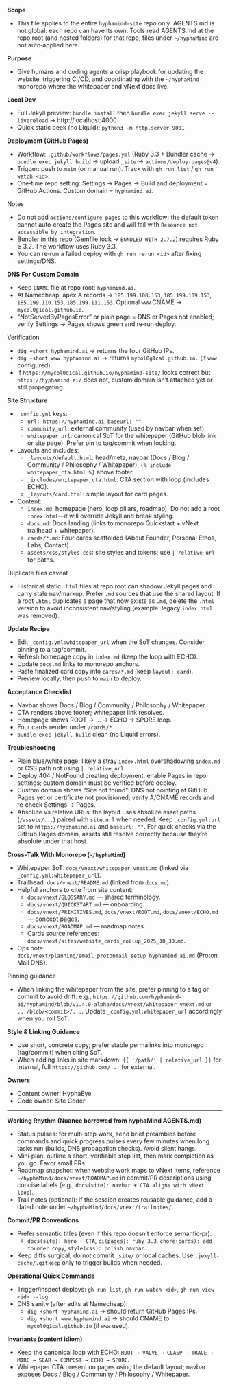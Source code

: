 **Scope**
- This file applies to the entire `hyphamind-site` repo only. AGENTS.md is not global: each repo can have its own. Tools read AGENTS.md at the repo root (and nested folders) for that repo; files under `~/hyphaMind` are not auto‑applied here.

**Purpose**
- Give humans and coding agents a crisp playbook for updating the website, triggering CI/CD, and coordinating with the `~/hyphaMind` monorepo where the whitepaper and vNext docs live.

**Local Dev**
- Full Jekyll preview: `bundle install` then `bundle exec jekyll serve --livereload` → http://localhost:4000
- Quick static peek (no Liquid): `python3 -m http.server 9001`

**Deployment (GitHub Pages)**
- Workflow: `.github/workflows/pages.yml` (Ruby 3.3 + Bundler cache → `bundle exec jekyll build` → upload `_site` → `actions/deploy-pages@v4`).
- Trigger: push to `main` (or manual run). Track with `gh run list` / `gh run watch <id>`.
- One‑time repo setting: Settings → Pages → Build and deployment = GitHub Actions. Custom domain = `hyphamind.ai`.

Notes
- Do not add `actions/configure-pages` to this workflow; the default token cannot auto‑create the Pages site and will fail with `Resource not accessible by integration`.
- Bundler in this repo (Gemfile.lock → `BUNDLED WITH 2.7.2`) requires Ruby ≥ 3.2. The workflow uses Ruby 3.3.
- You can re‑run a failed deploy with `gh run rerun <id>` after fixing settings/DNS.

**DNS For Custom Domain**
- Keep `CNAME` file at repo root: `hyphamind.ai`.
- At Namecheap, apex A records → `185.199.108.153`, `185.199.109.153`, `185.199.110.153`, `185.199.111.153`. Optional `www` CNAME → `mycol0g1cal.github.io`.
- “NotServedByPagesError” or plain page = DNS or Pages not enabled; verify Settings → Pages shows green and re‑run deploy.

Verification
- `dig +short hyphamind.ai` → returns the four GitHub IPs.
- `dig +short www.hyphamind.ai` → returns `mycol0g1cal.github.io.` (if `www` configured).
- If `https://mycol0g1cal.github.io/hyphamind-site/` looks correct but `https://hyphamind.ai/` does not, custom domain isn’t attached yet or still propagating.

**Site Structure**
- `_config.yml` keys:
  - `url: https://hyphamind.ai`, `baseurl: ""`.
  - `community_url`: external community (used by navbar when set).
  - `whitepaper_url`: canonical SoT for the whitepaper (GitHub blob link or site page). Prefer pin to tag/commit when locking.
- Layouts and includes:
  - `_layouts/default.html`: head/meta, navbar (Docs / Blog / Community / Philosophy / Whitepaper), `{% include whitepaper_cta.html %}` above footer.
  - `_includes/whitepaper_cta.html`: CTA section with loop (includes ECHO).
  - `_layouts/card.html`: simple layout for card pages.
- Content:
  - `index.md`: homepage (hero, loop pillars, roadmap). Do not add a root `index.html`—it will override Jekyll and break styling.
  - `docs.md`: Docs landing (links to monorepo Quickstart + vNext trailhead + whitepaper).
  - `cards/*.md`: Four cards scaffolded (About Founder, Personal Ethos, Labs, Contact).
  - `assets/css/styles.css`: site styles and tokens; use `| relative_url` for paths.

Duplicate files caveat
- Historical static `.html` files at repo root can shadow Jekyll pages and carry stale nav/markup. Prefer `.md` sources that use the shared layout. If a root `.html` duplicates a page that now exists as `.md`, delete the `.html` version to avoid inconsistent nav/styling (example: legacy `index.html` was removed).

**Update Recipe**
- Edit `_config.yml:whitepaper_url` when the SoT changes. Consider pinning to a tag/commit.
- Refresh homepage copy in `index.md` (keep the loop with ECHO).
- Update `docs.md` links to monorepo anchors.
- Paste finalized card copy into `cards/*.md` (keep `layout: card`).
- Preview locally, then push to `main` to deploy.

**Acceptance Checklist**
- Navbar shows Docs / Blog / Community / Philosophy / Whitepaper.
- CTA renders above footer; whitepaper link resolves.
- Homepage shows ROOT → … → ECHO → SPORE loop.
- Four cards render under `/cards/*`.
- `bundle exec jekyll build` clean (no Liquid errors).

**Troubleshooting**
- Plain blue/white page: likely a stray `index.html` overshadowing `index.md` or CSS path not using `| relative_url`.
- Deploy 404 / NotFound creating deployment: enable Pages in repo settings; custom domain must be verified before deploy.
- Custom domain shows “Site not found”: DNS not pointing at GitHub Pages yet or certificate not provisioned; verify A/CNAME records and re‑check Settings → Pages.
- Absolute vs relative URLs: the layout uses absolute asset paths (`/assets/...`) paired with `site.url` when needed. Keep `_config.yml:url` set to `https://hyphamind.ai` and `baseurl: ""`. For quick checks via the GitHub Pages domain, assets still resolve correctly because they’re absolute under that host.

**Cross‑Talk With Monorepo (`~/hyphaMind`)**
- Whitepaper SoT: `docs/vnext/whitepaper_vnext.md` (linked via `_config.yml:whitepaper_url`).
- Trailhead: `docs/vnext/README.md` (linked from `docs.md`).
- Helpful anchors to cite from site content:
  - `docs/vnext/GLOSSARY.md` — shared terminology.
  - `docs/vnext/QUICKSTART.md` — onboarding.
  - `docs/vnext/PRIMITIVES.md`, `docs/vnext/ROOT.md`, `docs/vnext/ECHO.md` — concept pages.
  - `docs/vnext/ROADMAP.md` — roadmap notes.
  - Cards source references: `docs/vnext/sites/website_cards_rollup_2025_10_30.md`.
- Ops note: `docs/vnext/planning/email_protonmail_setup_hyphamind_ai.md` (Proton Mail DNS).

Pinning guidance
- When linking the whitepaper from the site, prefer pinning to a tag or commit to avoid drift: e.g., `https://github.com/hyphamind-ai/hyphaMind/blob/v1.4.0-alpha/docs/vnext/whitepaper_vnext.md` or `.../blob/<commit>/...`. Update `_config.yml:whitepaper_url` accordingly when you roll SoT.

**Style & Linking Guidance**
- Use short, concrete copy; prefer stable permalinks into monorepo (tag/commit) when citing SoT.
- When adding links in site markdown: `{{ '/path/' | relative_url }}` for internal, full `https://github.com/...` for external.

**Owners**
- Content owner: HyphaEye
- Code owner: Site Coder

---

**Working Rhythm (Nuance borrowed from hyphaMind AGENTS.md)**
- Status pulses: for multi‑step work, send brief preambles before commands and quick progress pulses every few minutes when long tasks run (builds, DNS propagation checks). Avoid silent hangs.
- Mini‑plan: outline a short, verifiable step list, then mark completion as you go. Favor small PRs.
- Roadmap snapshot: when website work maps to vNext items, reference `~/hyphaMind/docs/vnext/ROADMAP.md` in commit/PR descriptions using concise labels (e.g., `docs(site): navbar + CTA aligns with vNext loop`).
- Trail notes (optional): if the session creates reusable guidance, add a dated note under `~/hyphaMind/docs/vnext/trailnotes/`.

**Commit/PR Conventions**
- Prefer semantic titles (even if this repo doesn’t enforce semantic‑pr):
  - `docs(site): hero + CTA`, `ci(pages): ruby 3.3`, `chore(cards): add founder copy`, `style(css): polish navbar`.
- Keep diffs surgical; do not commit `_site/` or local caches. Use `.jekyll-cache/.gitkeep` only to trigger builds when needed.

**Operational Quick Commands**
- Trigger/inspect deploys: `gh run list`, `gh run watch <id>`, `gh run view <id> --log`.
- DNS sanity (after edits at Namecheap):
  - `dig +short hyphamind.ai` → should return GitHub Pages IPs.
  - `dig +short www.hyphamind.ai` → should CNAME to `mycol0g1cal.github.io` (if `www` used).

**Invariants (content idiom)**
- Keep the canonical loop with ECHO: `ROOT → VALVE → CLASP → TRACE → MIRE → SCAR → COMPOST → ECHO → SPORE`.
- Whitepaper CTA present on pages using the default layout; navbar exposes Docs / Blog / Community / Philosophy / Whitepaper.
